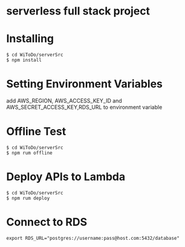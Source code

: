 # serverless full stack project

# Installing
```
$ cd WiToDo/serverSrc
$ npm install
```

# Setting Environment Variables
add AWS_REGION, AWS_ACCESS_KEY_ID and AWS_SECRET_ACCESS_KEY,RDS_URL to environment variable

# Offline Test
```
$ cd WiToDo/serverSrc
$ npm rum offline
```

# Deploy APIs to Lambda
```
$ cd WiToDo/serverSrc
$ npm rum deploy
```

# Connect to RDS
```shell
export RDS_URL="postgres://username:pass@host.com:5432/database"
```